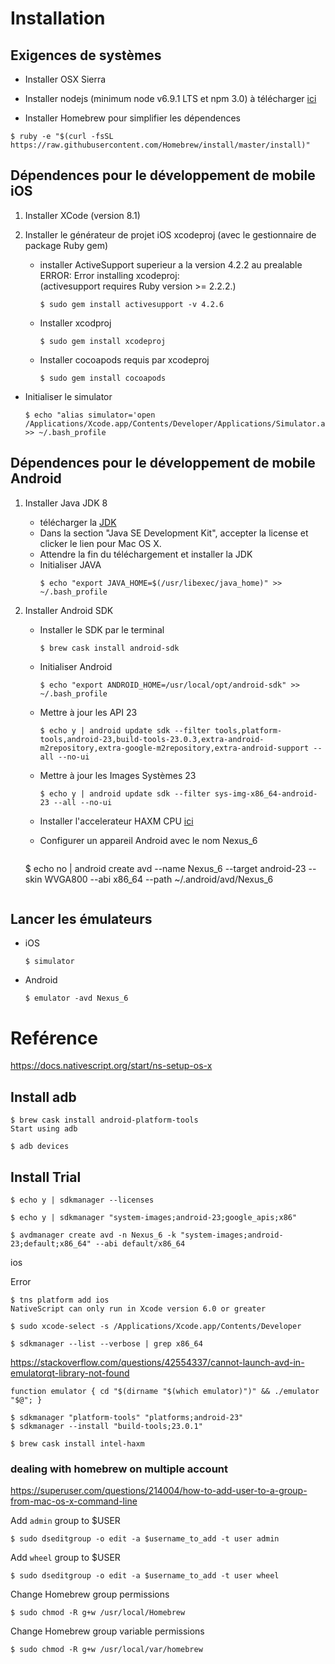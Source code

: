 # Installation

## Exigences de systèmes

* Installer OSX Sierra

* Installer nodejs (minimum node v6.9.1 LTS et npm 3.0) à télécharger [ici](https://nodejs.org/en/download/)

* Installer Homebrew pour simplifier les dépendences

```
$ ruby -e "$(curl -fsSL https://raw.githubusercontent.com/Homebrew/install/master/install)"
```

## Dépendences pour le développement de mobile iOS
1. Installer XCode (version 8.1)

2. Installer le générateur de projet iOS xcodeproj (avec le gestionnaire de package Ruby gem)
   * installer ActiveSupport superieur a la version 4.2.2 au prealable  
       ERROR: Error installing xcodeproj:   
       (activesupport requires Ruby version >= 2.2.2.)
      ```   
      $ sudo gem install activesupport -v 4.2.6
      ```

   * Installer xcodproj
      ```
      $ sudo gem install xcodeproj
      ```

   * Installer cocoapods requis par xcodeproj
      ```
      $ sudo gem install cocoapods
      ```

  * Initialiser le simulator 
      ```
      $ echo "alias simulator='open /Applications/Xcode.app/Contents/Developer/Applications/Simulator.app'" >> ~/.bash_profile
      ```

## Dépendences pour le développement de mobile Android

1. Installer Java JDK 8 
   * télécharger la [JDK](http://www.oracle.com/technetwork/java/javase/downloads/jdk8-downloads-2133151.html)  
   * Dans la section "Java SE Development Kit", accepter la license et clicker le lien pour Mac OS X.  
   * Attendre la fin du téléchargement et installer la JDK
   * Initialiser JAVA  
      ```
      $ echo "export JAVA_HOME=$(/usr/libexec/java_home)" >> ~/.bash_profile
      ```
2. Installer Android SDK

   * Installer le SDK par le terminal  
      ```
      $ brew cask install android-sdk
      ```
   * Initialiser Android  
      ```
      $ echo "export ANDROID_HOME=/usr/local/opt/android-sdk" >> ~/.bash_profile
      ```
   * Mettre à jour les API 23   
      ```
      $ echo y | android update sdk --filter tools,platform-tools,android-23,build-tools-23.0.3,extra-android-m2repository,extra-google-m2repository,extra-android-support --all --no-ui
      ```
   * Mettre à jour les Images Systèmes 23   
      ```
      $ echo y | android update sdk --filter sys-img-x86_64-android-23 --all --no-ui 
      ```
      
      
   * Installer l'accelerateur HAXM CPU  [ici](https://software.intel.com/sites/default/files/managed/38/16/haxm-macosx_v6_0_3.zip)
   
   * Configurer un appareil Android avec le nom Nexus_6
   
      ```
   $ echo no | android create avd --name Nexus_6 --target android-23 --skin WVGA800 --abi x86_64 --path ~/.android/avd/Nexus_6
      ```
   
## Lancer les émulateurs

  * iOS  
      ```
      $ simulator
      ```
  * Android  
      ```
      $ emulator -avd Nexus_6
      ```

# Reférence

https://docs.nativescript.org/start/ns-setup-os-x



## Install adb

```
$ brew cask install android-platform-tools
Start using adb
```

```
$ adb devices
```

## Install Trial

```
$ echo y | sdkmanager --licenses
```

```
$ echo y | sdkmanager "system-images;android-23;google_apis;x86"
```

```
$ avdmanager create avd -n Nexus_6 -k "system-images;android-23;default;x86_64" --abi default/x86_64
```

ios

Error

```
$ tns platform add ios
NativeScript can only run in Xcode version 6.0 or greater
```

```
$ sudo xcode-select -s /Applications/Xcode.app/Contents/Developer
```

```
$ sdkmanager --list --verbose | grep x86_64
```

https://stackoverflow.com/questions/42554337/cannot-launch-avd-in-emulatorqt-library-not-found

```
function emulator { cd "$(dirname "$(which emulator)")" && ./emulator "$@"; }
```

```
$ sdkmanager "platform-tools" "platforms;android-23"
$ sdkmanager --install "build-tools;23.0.1"
```

```
$ brew cask install intel-haxm
```


### dealing with homebrew on multiple account


https://superuser.com/questions/214004/how-to-add-user-to-a-group-from-mac-os-x-command-line

Add `admin` group to $USER 

```
$ sudo dseditgroup -o edit -a $username_to_add -t user admin
```

Add `wheel` group to $USER 


```
$ sudo dseditgroup -o edit -a $username_to_add -t user wheel
```

Change Homebrew group permissions

```
$ sudo chmod -R g+w /usr/local/Homebrew
```

Change Homebrew group variable permissions


```
$ sudo chmod -R g+w /usr/local/var/homebrew
```
